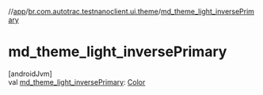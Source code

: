 //[app](../../index.md)/[br.com.autotrac.testnanoclient.ui.theme](index.md)/[md_theme_light_inversePrimary](md_theme_light_inverse-primary.md)

# md_theme_light_inversePrimary

[androidJvm]\
val [md_theme_light_inversePrimary](md_theme_light_inverse-primary.md): [Color](https://developer.android.com/reference/kotlin/androidx/compose/ui/graphics/Color.html)
